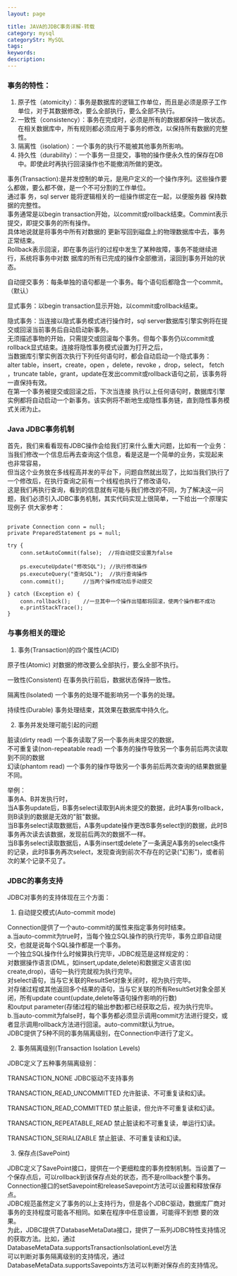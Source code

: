 ```yaml
---
layout: page

title: JAVA的JDBC事务详解-转载
category: mysql
categoryStr: MySQL
tags: 
keywords: 
description: 
---
```



### 事务的特性：

1. 原子性（atomicity）：事务是数据库的逻辑工作单位，而且是必须是原子工作单位，对于其数据修改，要么全部执行，要么全部不执行。
2. 一致性（consistency）：事务在完成时，必须是所有的数据都保持一致状态。在相关数据库中，所有规则都必须应用于事务的修改，以保持所有数据的完整性。
3. 隔离性（isolation）：一个事务的执行不能被其他事务所影响。
4. 持久性（durability）：一个事务一旦提交，事物的操作便永久性的保存在DB中。即使此时再执行回滚操作也不能撤消所做的更改。

事务(Transaction):是并发控制的单元，是用户定义的一个操作序列。这些操作要么都做，要么都不做，是一个不可分割的工作单位。  
通过事 务，sql server 能将逻辑相关的一组操作绑定在一起，以便服务器 保持数据的完整性。  
事务通常是以begin transaction开始，以commit或rollback结束。Commint表示提交，即提交事务的所有操作。   
具体地说就是将事务中所有对数据的 更新写回到磁盘上的物理数据库中去，事务正常结束。  
Rollback表示回滚，即在事务运行的过程中发生了某种故障，事务不能继续进行，系统将事务中对数 据库的所有已完成的操作全部撤消，滚回到事务开始的状态。 

自动提交事务：每条单独的语句都是一个事务。每个语句后都隐含一个commit。 （默认）  

显式事务：以begin transaction显示开始，以commit或rollback结束。  

隐式事务：当连接以隐式事务模式进行操作时，sql server数据库引擎实例将在提交或回滚当前事务后自动启动新事务。   
无须描述事物的开始，只需提交或回滚每个事务。但每个事务仍以commit或 rollback显式结束。连接将隐性事务模式设置为打开之后，  
当数据库引擎实例首次执行下列任何语句时，都会自动启动一个隐式事务：  
alter table，insert，create，open ，delete，revoke ，drop，select， fetch ，truncate table，grant，update在发出commit或rollback语句之前，该事务将一直保持有效。  
在第一个事务被提交或回滚之后，下次当连接 执行以上任何语句时，数据库引擎实例都将自动启动一个新事务。该实例将不断地生成隐性事务链，直到隐性事务模式关闭为止。  
 
### Java JDBC事务机制

  首先，我们来看看现有JDBC操作会给我们打来什么重大问题，比如有一个业务：当我们修改一个信息后再去查询这个信息，看是这是一个简单的业务，实现起来 也非常容易，  
  但当这个业务放在多线程高并发的平台下，问题自然就出现了，比如当我们执行了一个修改后，在执行查询之前有一个线程也执行了修改语句，  
  这是我们再执行查询，看到的信息就有可能与我们修改的不同，为了解决这一问题，我们必须引入JDBC事务机制，其实代码实现上很简单，一下给出一个原理实现例子 供大家参考：  

```

private Connection conn = null;  
private PreparedStatement ps = null;  
 
try {  
    conn.setAutoCommit(false);  //将自动提交设置为false  
              
    ps.executeUpdate("修改SQL"); //执行修改操作  
    ps.executeQuery("查询SQL");  //执行查询操作                 
    conn.commit();      //当两个操作成功后手动提交  
              
} catch (Exception e) {  
    conn.rollback();    //一旦其中一个操作出错都将回滚，使两个操作都不成功  
    e.printStackTrace();  
} 

```

### 与事务相关的理论

1. 事务(Transaction)的四个属性(ACID)

原子性(Atomic) 对数据的修改要么全部执行，要么全部不执行。  

一致性(Consistent) 在事务执行前后，数据状态保持一致性。  

隔离性(Isolated) 一个事务的处理不能影响另一个事务的处理。  

持续性(Durable) 事务处理结束，其效果在数据库中持久化。  

2. 事务并发处理可能引起的问题

脏读(dirty read) 一个事务读取了另一个事务尚未提交的数据，  
不可重复读(non-repeatable read) 一个事务的操作导致另一个事务前后两次读取到不同的数据  
幻读(phantom read) 一个事务的操作导致另一个事务前后两次查询的结果数据量不同。  

举例：  
事务A、B并发执行时，  
当A事务update后，B事务select读取到A尚未提交的数据，此时A事务rollback，则B读到的数据是无效的"脏"数据。  
当B事务select读取数据后，A事务update操作更改B事务select到的数据，此时B事务再次读去该数据，发现前后两次的数据不一样。  
当B事务select读取数据后，A事务insert或delete了一条满足A事务的select条件的记录，此时B事务再次select，发现查询到前次不存在的记录("幻影")，或者前次的某个记录不见了。  

### JDBC的事务支持

JDBC对事务的支持体现在三个方面：

1. 自动提交模式(Auto-commit mode)

Connection提供了一个auto-commit的属性来指定事务何时结束。  
a.当auto-commit为true时，当每个独立SQL操作的执行完毕，事务立即自动提交，也就是说每个SQL操作都是一个事务。  
一个独立SQL操作什么时候算执行完毕，JDBC规范是这样规定的：    
对数据操作语言(DML，如insert,update,delete)和数据定义语言(如create,drop)，语句一执行完就视为执行完毕。    
对select语句，当与它关联的ResultSet对象关闭时，视为执行完毕。   
对存储过程或其他返回多个结果的语句，当与它关联的所有ResultSet对象全部关闭，所有update count(update,delete等语句操作影响的行数)  
和output parameter(存储过程的输出参数)都已经获取之后，视为执行完毕。   
b.当auto-commit为false时，每个事务都必须显示调用commit方法进行提交，或者显示调用rollback方法进行回滚。auto-commit默认为true。  
JDBC提供了5种不同的事务隔离级别，在Connection中进行了定义。  

2. 事务隔离级别(Transaction Isolation Levels)

JDBC定义了五种事务隔离级别：  

TRANSACTION_NONE JDBC驱动不支持事务  

TRANSACTION_READ_UNCOMMITTED 允许脏读、不可重复读和幻读。  

TRANSACTION_READ_COMMITTED 禁止脏读，但允许不可重复读和幻读。  

TRANSACTION_REPEATABLE_READ 禁止脏读和不可重复读，单运行幻读。  

TRANSACTION_SERIALIZABLE 禁止脏读、不可重复读和幻读。  

3. 保存点(SavePoint)

JDBC定义了SavePoint接口，提供在一个更细粒度的事务控制机制。当设置了一个保存点后，可以rollback到该保存点处的状态，而不是rollback整个事务。  
Connection接口的setSavepoint和releaseSavepoint方法可以设置和释放保存点。  
JDBC规范虽然定义了事务的以上支持行为，但是各个JDBC驱动，数据库厂商对事务的支持程度可能各不相同。如果在程序中任意设置，可能得不到想 要的效果。  
为此，JDBC提供了DatabaseMetaData接口，提供了一系列JDBC特性支持情况的获取方法。比如，通过 DatabaseMetaData.supportsTransactionIsolationLevel方法  
可以判断对事务隔离级别的支持情况，通过 DatabaseMetaData.supportsSavepoints方法可以判断对保存点的支持情况。  
